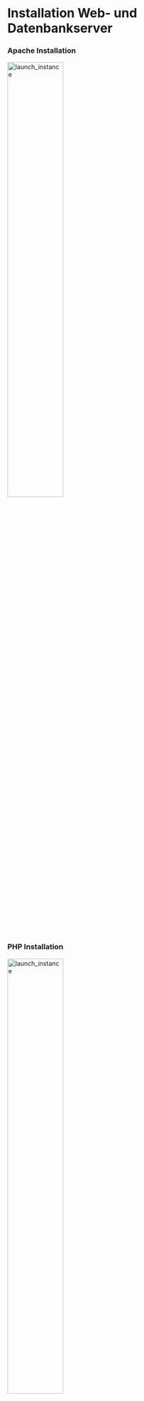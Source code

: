# Installation Web- und Datenbankserver

### Apache Installation
<img width=50% height=50% alt="launch_instance" src="https://github.com/user-attachments/assets/b8caa9a7-246c-4cc1-b9d9-03d74f535984">

### PHP Installation
<img width=50% height=50% alt="launch_instance" src="https://github.com/user-attachments/assets/ddb1506c-525f-4482-8a8a-93fae87559d4">

### MariaDB Installation
<img width=50% height=50% alt="launch_instance" src="https://github.com/user-attachments/assets/84e96151-3090-4f19-ac28-4033e90c2f72">

## Fazit
Diese Befehle 100x ausführen wäre sicher anstrengend. Ich nehme mal an, dass man mit Cloud-Init schon vorausbestimmen kann, welche Pakete und Software installiert werden soll. 
